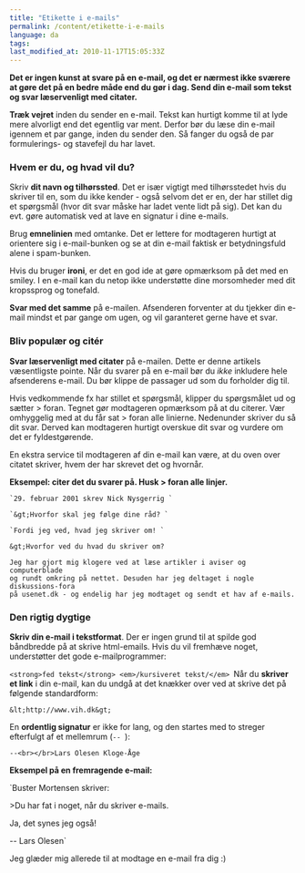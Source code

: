 ```yaml
---
title: "Etikette i e-mails"
permalink: /content/etikette-i-e-mails
language: da
tags:
last_modified_at: 2010-11-17T15:05:33Z
---
```


**Det er ingen kunst at svare på en e-mail, og det er nærmest ikke sværere at gøre det på en bedre måde end du gør i dag. Send din e-mail som tekst og svar læservenligt med citater.**

**Træk vejret** inden du sender en e-mail. Tekst kan hurtigt komme til at lyde mere alvorligt end det egentlig var ment. Derfor bør du læse din e-mail igennem et par gange, inden du sender den. Så fanger du også de par formulerings- og stavefejl du har lavet.

### Hvem er du, og hvad vil du?

Skriv **dit navn og tilhørssted**. Det er især vigtigt med tilhørsstedet hvis du skriver til en, som du ikke kender - også selvom det er en, der har stillet dig et spørgsmål (hvor dit svar måske har ladet vente lidt på sig). Det kan du evt. gøre automatisk ved at lave en signatur i dine e-mails.

Brug **emnelinien** med omtanke. Det er lettere for modtageren hurtigt at orientere sig i e-mail-bunken og se at din e-mail faktisk er betydningsfuld alene i spam-bunken.

Hvis du bruger **ironi**, er det en god ide at gøre opmærksom på det med en smiley. I en e-mail kan du netop ikke understøtte dine morsomheder med dit kropssprog og tonefald.

**Svar med det samme** på e-mailen. Afsenderen forventer at du tjekker din e-mail mindst et par gange om ugen, og vil garanteret gerne have et svar.

### Bliv populær og citér

**Svar læservenligt med citater** på e-mailen. Dette er denne artikels væsentligste pointe. Når du svarer på en e-mail bør du _ikke_ inkludere hele afsenderens e-mail. Du bør klippe de passager ud som du forholder dig til.

Hvis vedkommende fx har stillet et spørgsmål, klipper du spørgsmålet ud og sætter > foran. Tegnet gør modtageren opmærksom på at du citerer. Vær omhyggelig med at du får sat > foran alle linierne. Nedenunder skriver du så dit svar. Derved kan modtageren hurtigt overskue dit svar og vurdere om det er fyldestgørende.

En ekstra service til modtageren af din e-mail kan være, at du oven over citatet skriver, hvem der har skrevet det og hvornår.

**Eksempel: citer det du svarer på. Husk > foran alle linjer.**

```
`29. februar 2001 skrev Nick Nysgerrig `

`&gt;Hvorfor skal jeg følge dine råd? `

`Fordi jeg ved, hvad jeg skriver om! `

&gt;Hvorfor ved du hvad du skriver om?

Jeg har gjort mig klogere ved at læse artikler i aviser og computerblade
og rundt omkring på nettet. Desuden har jeg deltaget i nogle diskussions-fora
på usenet.dk - og endelig har jeg modtaget og sendt et hav af e-mails.
```

### Den rigtig dygtige

**Skriv din e-mail i tekstformat**. Der er ingen grund til at spilde god båndbredde på at skrive html-emails. Hvis du vil fremhæve noget, understøtter det gode e-mailprogrammer:

`<strong>fed tekst</strong> <em>/kursiveret tekst/</em> `Når du **skriver et link** i din e-mail, kan du undgå at det knækker over ved at skrive det på følgende standardform:

`&lt;http://www.vih.dk&gt;`

En **ordentlig signatur** er ikke for lang, og den startes med to streger efterfulgt af et mellemrum (`-- `):

`--<br></br>Lars Olesen Kloge-Åge`

**Eksempel på en fremragende e-mail:**

`Buster Mortensen skriver:

&gt;Du har fat i noget, når du skriver e-mails.

Ja, det synes jeg også!

--
Lars Olesen`

Jeg glæder mig allerede til at modtage en e-mail fra dig :)
